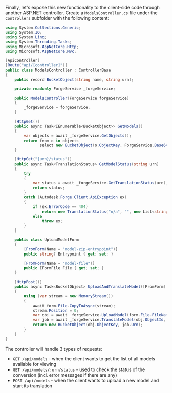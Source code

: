 Finally, let's expose this new functionality to the client-side code through another ASP.NET
controller. Create a `ModelsController.cs` file under the `Controllers` subfolder
with the following content:

```csharp title="Controllers/ModelsController.cs"
using System.Collections.Generic;
using System.IO;
using System.Linq;
using System.Threading.Tasks;
using Microsoft.AspNetCore.Http;
using Microsoft.AspNetCore.Mvc;

[ApiController]
[Route("api/[controller]")]
public class ModelsController : ControllerBase
{
    public record BucketObject(string name, string urn);

    private readonly ForgeService _forgeService;

    public ModelsController(ForgeService forgeService)
    {
        _forgeService = forgeService;
    }

    [HttpGet()]
    public async Task<IEnumerable<BucketObject>> GetModels()
    {
        var objects = await _forgeService.GetObjects();
        return from o in objects
               select new BucketObject(o.ObjectKey, ForgeService.Base64Encode(o.ObjectId));
    }

    [HttpGet("{urn}/status")]
    public async Task<TranslationStatus> GetModelStatus(string urn)
    {
        try
        {
            var status = await _forgeService.GetTranslationStatus(urn);
            return status;
        }
        catch (Autodesk.Forge.Client.ApiException ex)
        {
            if (ex.ErrorCode == 404)
                return new TranslationStatus("n/a", "", new List<string>());
            else
                throw ex;
        }
    }

    public class UploadModelForm
    {
        [FromForm(Name = "model-zip-entrypoint")]
        public string? Entrypoint { get; set; }

        [FromForm(Name = "model-file")]
        public IFormFile File { get; set; }
    }

    [HttpPost()]
    public async Task<BucketObject> UploadAndTranslateModel([FromForm] UploadModelForm form)
    {
        using (var stream = new MemoryStream())
        {
            await form.File.CopyToAsync(stream);
            stream.Position = 0;
            var obj = await _forgeService.UploadModel(form.File.FileName, stream, form.File.Length);
            var job = await _forgeService.TranslateModel(obj.ObjectId, form.Entrypoint);
            return new BucketObject(obj.ObjectKey, job.Urn);
        }
    }
}
```

The controller will handle 3 types of requests:

- `GET /api/models` - when the client wants to get the list of all models available for viewing
- `GET /api/models/:urn/status` - used to check the status of the conversion (incl. error messages if there are any)
- `POST /api/models` - when the client wants to upload a new model and start its translation
